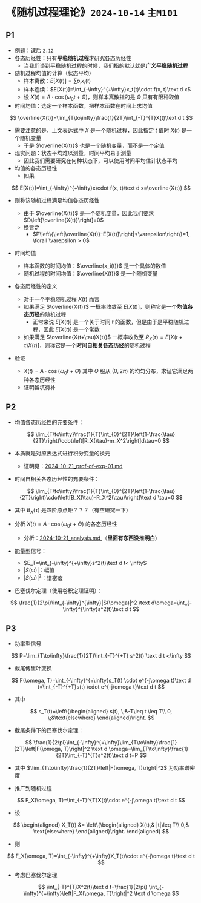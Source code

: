 # 《随机过程理论》`2024-10-14` `主M101`

## P1

- 例题：课后 `2.12`
- 各态历经性：只有**平稳随机过程**才研究各态历经性
  - 当我们谈到平稳随机过程的时候，我们指的默认就是**广义平稳随机过程**
- 随机过程均值的计算（状态平均）
  - 样本离散：$E[X(t)]=\sum p_i x_i(t)$
  - 样本连续：$E[X(t)]=\int_{-\infty}^{+\infty}x_t(t)\cdot f(x, t)\text d x$
  - 设 $X(t)=A\cdot \cos(\omega_0 t + \Theta)$，则样本离散指的是 $\Theta$ 只有有限种取值
- 时间均值：选定一个样本函数，把样本函数在时间上求均值

$$
\overline{X(t)}=\lim_{T\to\infty}\frac{1}{2T}\int_{-T}^{T}X(t)\text d t
$$



- 需要注意的是，上文表达式中 $X$ 是一个随机过程，因此指定 $t$ 值时 $X(t)$ 是一个随机变量
  - 于是 $\overline{X(t)}$ 也是一个随机变量，而不是一个定值
- 现实问题：状态平均难以测量，时间平均易于测量
  - 因此我们需要研究在何种状态下，可以使用时间平均估计状态平均
- 均值的各态历经性
  - 如果

$$
E[X(t)]=\int_{-\infty}^{+\infty}x\cdot f(x, t)\text d x=\overline{X(t)}
$$

- 则称该随机过程满足均值各态历经性
  - 由于 $\overline{X(t)}$ 是一个随机变量，因此我们要求 $D\left[\overline{X(t)}\right]=0$
  - 换言之
    - $P\left\{\left|\overline{X(t)}-E[X(t)]\right|<\varepsilon\right\}=1, \forall \varepsilon > 0$

- 时间均值
  - 样本函数的时间均值：$\overline{x_i(t)}$ 是一个具体的数值
  - 随机过程的时间均值：$\overline{X(t)}$ 是一个随机变量

- 各态历经性的定义
  - 对于一个平稳随机过程 $X(t)$ 而言
  - 如果满足 $\overline{X(t)}$ 一概率收敛至 $E[X(t)]$，则称它是一个**均值各态历经**的随机过程
    - 正常来说 $E[X(t)]$ 是一个关于时间 $t$ 的函数，但是由于是平稳随机过程，因此 $E[X(t)]$ 是一个常数
  - 如果满足 $\overline{X(t+\tau)X(t)}$  一概率收敛至 $R_X(\tau)=E[X(t+\tau)X(t)]$，则称它是一个**时间自相关各态历经**的随机过程
- 验证
  - $X(t)=A\cdot \cos(\omega_0t+\Theta)$ 其中 $\Theta$ 服从 $(0, 2\pi)$ 的均匀分布，求证它满足两种各态历经性
  - 证明留坑待补

## P2

- 均值各态历经性的充要条件：

$$
\lim_{T\to\infty}\frac{1}{T}\int_{0}^{2T}\left(1-\frac{\tau}{2T}\right)\cdot\left[R_X(\tau)-m_X^2\right]d\tau=0
$$

- 本质就是对原表达式进行积分变量的换元
  - 证明见：[2024-10-21_prof-of-exp-01.md](../../data/2024a-rand/2024-10-21_prof-of-exp-01.md)

- 时间自相关各态历经性的充要条件：

$$
\lim_{T\to\infty}\frac{1}{T}\int_{0}^{2T}\left(1-\frac{\tau}{2T}\right)\cdot\left[B_X(\tau)-R_X^2(\tau)\right]\text d \tau=0
$$

- 其中 $B_X(\tau)$ 是四阶原点矩？？？（有空研究一下）

- 分析 $X(t)=A\cdot \cos(\omega_0t+\Theta)$ 的各态历经性
  - 分析：[2024-10-21_analysis.md ](../../data/2024a-rand/2024-10-21_analysis.md)（**里面有东西没推明白**）

- 能量型信号：
  - $E_T=\int_{-\infty}^{+\infty}s^2(t)\text d t< \infty$
  - $|S(\omega)|$：幅值
  - $|S(\omega)|^2$：谱密度
- 巴塞伐尔定理（使用卷积定理证明）：

$$
\frac{1}{2\pi}\int_{-\infty}^{\infty}|S(\omega)|^2 \text d\omega=\int_{-\infty}^{\infty}s^2(t)\text d t
$$

## P3

- 功率型信号

$$
P=\lim_{T\to\infty}\frac{1}{2T}\int_{-T}^{+T} s^2(t) \text d t <\infty
$$

- 截尾傅里叶变换

$$
F(\omega, T)=\int_{-\infty}^{+\infty}s_T(t) \cdot e^{-j\omega t}\text d t=\int_{-T}^{+T}s(t) \cdot e^{-j\omega t}\text d t
$$

- 其中

$$
s_T(t)=\left\{\begin{aligned}
s(t), \;&-T\leq t \leq T\\
0, \;&\text{elsewhere}
\end{aligned}\right.
$$

- 截尾条件下的巴塞伐尔定理：

$$
\frac{1}{2\pi}\int_{-\infty}^{+\infty}\lim_{T\to\infty}\frac{1}{2T}\left|F(\omega, T)\right|^2 \text d \omega=\lim_{T\to\infty}\frac{1}{2T}\int_{-T}^{T}s^2(t)\text d t=P
$$

- 其中 $\lim_{T\to\infty}\frac{1}{2T}\left|F(\omega, T)\right|^2$ 为功率谱密度

- 推广到随机过程

$$
F_X(\omega, T)=\int_{-T}^{T}X(t)\cdot e^{-j\omega t}\text d t
$$



- 设

$$
\begin{aligned}
X_T(t) &= \left\{\begin{aligned}
X(t),& |t|\leq T\\
0,& \text{elsewhere}
\end{aligned}\right.
\end{aligned}
$$

- 则

$$
F_X(\omega, T)=\int_{-\infty}^{+\infty}X_T(t)\cdot e^{-j\omega t}\text d t
$$

- 考虑巴塞伐尔定理

$$
\int_{-T}^{T}X^2(t)\text d t=\frac{1}{2\pi} \int_{-\infty}^{+\infty}\left|F_X(\omega, T)\right|^2 \text d \omega
$$

